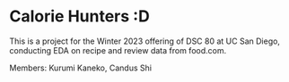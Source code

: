 # Calorie Hunters :D
This is a project for the Winter 2023 offering of DSC 80 at UC San Diego, conducting EDA on recipe and review data from food.com. 

Members: Kurumi Kaneko, Candus Shi
